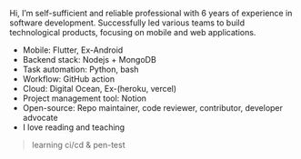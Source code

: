 Hi, I’m self-sufficient and reliable professional with 6 years of experience in software development. Successfully led various teams to build technological products, focusing on mobile and web applications.

* Mobile: Flutter, Ex-Android
* Backend stack: Nodejs + MongoDB
* Task automation: Python, bash
* Workflow: GitHub action
* Cloud: Digital Ocean, Ex-(heroku, vercel)
* Project management tool: Notion
* Open-source: Repo maintainer, code reviewer, contributor, developer advocate
* I love reading and teaching

> learning ci/cd & pen-test
